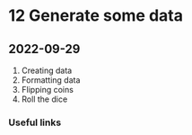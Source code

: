 # 12 Generate some data

## 2022-09-29

1. Creating data
2. Formatting data
3. Flipping coins
4. Roll the dice

### Useful links

